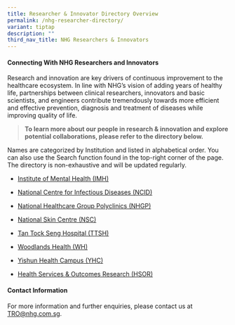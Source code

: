 ```yaml
---
title: Researcher & Innovator Directory Overview
permalink: /nhg-researcher-directory/
variant: tiptap
description: ""
third_nav_title: NHG Researchers & Innovators
---
```

<h4><strong>Connecting With NHG Researchers&nbsp;and Innovators</strong></h4>
<p>Research and innovation are key drivers of continuous improvement to the
healthcare ecosystem. In line with NHG’s vision of adding years of healthy
life, partnerships between clinical researchers, innovators&nbsp;and basic
scientists, and engineers contribute tremendously towards more efficient
and effective prevention, diagnosis and treatment of diseases while improving
quality of life.&nbsp;</p>
<p></p>
<blockquote>
<p><strong>To learn more about our people in research&nbsp;&amp; innovation and explore potential collaborations, please refer to the directory below.</strong>
</p>
</blockquote>
<p>Names are categorized by Institution and listed in alphabetical order.&nbsp;You
can also use the Search function found in the top-right corner of the page.
The directory is non-exhaustive and will be updated regularly.</p>
<p></p>
<ul data-tight="true" class="tight">
<li>
<p><a href="/directory-imh/" rel="noopener nofollow" target="_blank">Institute of Mental Health (IMH)</a>
</p>
</li>
<li>
<p><a href="/directory-ncid/" rel="noopener nofollow" target="_blank">National Centre for Infectious Diseases (NCID)</a>
</p>
</li>
<li>
<p><a href="/directory-nhgp/" rel="noopener nofollow" target="_blank">National Healthcare Group Polyclinics (NHGP)</a>
</p>
</li>
<li>
<p><a href="/directory-nsc/" rel="noopener nofollow" target="_blank">National Skin Centre (NSC)</a>
</p>
</li>
<li>
<p><a href="/directory-ttsh/" rel="noopener nofollow" target="_blank">Tan Tock Seng Hospital (TTSH)</a>
</p>
</li>
<li>
<p><a href="/directory-wh/" rel="noopener nofollow" target="_blank">Woodlands Health (WH)</a>
</p>
</li>
<li>
<p><a href="/directory-yhc/" rel="noopener nofollow" target="_blank">Yishun Health Campus (YHC)</a>
</p>
</li>
<li>
<p><a href="/directory-hsor/" rel="noopener nofollow" target="_blank">Health Services &amp; Outcomes Research (HSOR)</a>
</p>
</li>
</ul>
<p></p>
<h4><strong>Contact&nbsp;Information</strong></h4>
<p>For more information and further enquiries, please contact us at <a href="mailto:TRO@nhg.com.sg" rel="noopener noreferrer nofollow" target="_blank"><u>TRO@nhg.com.sg</u></a>.</p>
<p></p>
<p></p>